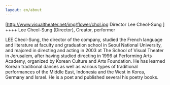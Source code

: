 ```yaml
---
layout: en/about
---
```


[http://www.visualtheater.net/img/flower/chol.jpg Director Lee Cheol-Sung ]
++++ Lee Cheol-Sung (Director), Creator, performer

LEE Cheol-Sung, the director of the company, studied the French language and literature at faculty and graduation school in Seoul National University, and majored in directing and acting in 2003 at The School of Visual Theater in Jerusalem, after having studied directing in 1996 at Performing Arts Academy, organized by Korean Culture and Arts Foundation.
He has learned Korean traditional dances as well as various types of traditional performances of the Middle East, Indonesia and the West in Korea, Germany and Israel. He is a poet and published several his poetry books.

